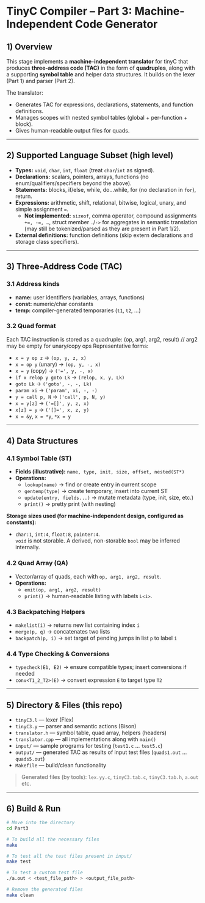 # TinyC Compiler – Part 3: Machine-Independent Code Generator

## 1) Overview
This stage implements a **machine-independent translator** for tinyC that produces **three-address code (TAC)** in the form of **quadruples**, along with a supporting **symbol table** and helper data structures. It builds on the lexer (Part 1) and parser (Part 2).

The translator:
- Generates TAC for expressions, declarations, statements, and function definitions.
- Manages scopes with nested symbol tables (global + per-function + block).
- Gives human-readable output files for quads.

---

## 2) Supported Language Subset (high level)
- **Types:** `void`, `char`, `int`, `float` (treat `char`/`int` as signed).
- **Declarations:** scalars, pointers, arrays, functions (no enum/qualifiers/specifiers beyond the above).
- **Statements:** blocks, if/else, while, do…while, for (no declaration in `for`), return.
- **Expressions:** arithmetic, shift, relational, bitwise, logical, unary, and simple assignment `=`.
  - **Not implemented:** `sizeof`, comma operator, compound assignments `+=, -=, …`, struct member `.`/`->` for aggregates in semantic translation (may still be tokenized/parsed as they are present in Part 1/2).
- **External definitions:** function definitions (skip extern declarations and storage class specifiers).

---

## 3) Three-Address Code (TAC)
### 3.1 Address kinds
- **name:** user identifiers (variables, arrays, functions)
- **const:** numeric/char constants
- **temp:** compiler-generated temporaries (`t1`, `t2`, …)

### 3.2 Quad format
Each TAC instruction is stored as a quadruple:
(op, arg1, arg2, result) // arg2 may be empty for unary/copy ops
Representative forms:
- `x = y op z` → `(op, y, z, x)`  
- `x = op y` (unary) → `(op, y, -, x)`
- `x = y` (copy) → `('=', y, -, x)`
- `if x relop y goto Lk` → `(relop, x, y, Lk)`
- `goto Lk` → `('goto', -, -, Lk)`
- `param xi` → `('param', xi, -, -)`
- `y = call p, N` → `('call', p, N, y)`
- `x = y[z]` → `('=[]', y, z, x)`  
- `x[z] = y` → `('[]=', x, z, y)`  
- `x = &y`, `x = *y`, `*x = y`

---

## 4) Data Structures

### 4.1 Symbol Table (ST)
- **Fields (illustrative):** `name, type, init, size, offset, nested(ST*)`
- **Operations:**  
  - `lookup(name)` → find or create entry in current scope  
  - `gentemp(type)` → create temporary, insert into current ST  
  - `update(entry, fields...)` → mutate metadata (type, init, size, etc.)  
  - `print()` → pretty print (with nesting)

**Storage sizes used (for machine-independent design, configured as constants):**
- `char:1`, `int:4`, `float:8`, `pointer:4`.  
`void` is not storable. A derived, non-storable `bool` may be inferred internally.

### 4.2 Quad Array (QA)
- Vector/array of quads, each with `op, arg1, arg2, result`.
- **Operations:**  
  - `emit(op, arg1, arg2, result)`  
  - `print()` → human-readable listing with labels `L<i>`.

### 4.3 Backpatching Helpers
- `makelist(i)` → returns new list containing index `i`  
- `merge(p, q)` → concatenates two lists  
- `backpatch(p, i)` → set target of pending jumps in list `p` to label `i`

### 4.4 Type Checking & Conversions
- `typecheck(E1, E2)` → ensure compatible types; insert conversions if needed  
- `conv<T1_2_T2>(E)` → convert expression `E` to target type `T2`

---

## 5) Directory & Files (this repo)
- `tinyC3.l` — lexer (Flex)
- `tinyC3.y` — parser and semantic actions (Bison)
- `translator.h` — symbol table, quad array, helpers (headers)
- `translator.cpp` — all implementations along with `main()`
- `input/` — sample programs for testing (`test1.c` … `test5.c`)
- `output/` — generated TAC as results of input test files (`quads1.out` … `quads5.out`)
- `Makefile` — build/clean functionality

> Generated files (by tools): `lex.yy.c`, `tinyC3.tab.c`, `tinyC3.tab.h`, `a.out` etc.

---

## 6) Build & Run

```bash
# Move into the directory
cd Part3

# To build all the necessary files
make

# To test all the test files present in input/
make test

# To test a custom test file
./a.out < <test_file_path> > <output_file_path>

# Remove the generated files
make clean
```